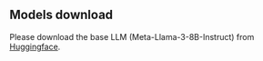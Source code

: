 ## Models download

Please download the base LLM (Meta-Llama-3-8B-Instruct) from [Huggingface](https://huggingface.co/meta-llama/Meta-Llama-3-8B-Instruct).